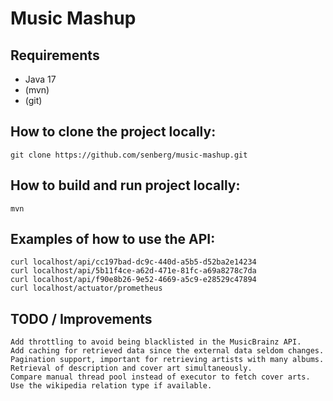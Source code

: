 # Music Mashup

## Requirements

- Java 17
- (mvn)
- (git)

## How to clone the project locally:

    git clone https://github.com/senberg/music-mashup.git

## How to build and run project locally:

    mvn

## Examples of how to use the API:

    curl localhost/api/cc197bad-dc9c-440d-a5b5-d52ba2e14234
    curl localhost/api/5b11f4ce-a62d-471e-81fc-a69a8278c7da
    curl localhost/api/f90e8b26-9e52-4669-a5c9-e28529c47894
    curl localhost/actuator/prometheus

## TODO / Improvements

    Add throttling to avoid being blacklisted in the MusicBrainz API.
    Add caching for retrieved data since the external data seldom changes.
    Pagination support, important for retrieving artists with many albums.
    Retrieval of description and cover art simultaneously.
    Compare manual thread pool instead of executor to fetch cover arts.
    Use the wikipedia relation type if available.
